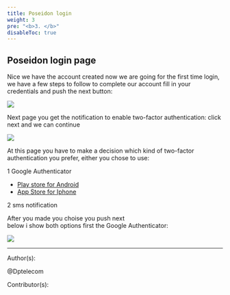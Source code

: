 ```yaml
---
title: Poseidon login
weight: 3
pre: "<b>3. </b>"
disableToc: true
---
```

## Poseidon login page


Nice we have the account created now we are going for the first time login,
we have a few steps to follow to complete our account
fill in your credentials and push the next button:

![](/PirlCloud/images/poseidon_login.jpg)


Next page you get the notification to enable two-factor authentication:
click next and we can continue 

![](/PirlCloud/images/twofactor.jpg)


At this page you have to make a decision which kind of two-factor authentication you prefer,
either you chose to use: 


1 Google Authenticator  
 * [Play store for Android](https://play.google.com/store/apps/details?id=com.google.android.apps.authenticator2)  
 * [App Store for Iphone](https://itunes.apple.com/us/app/google-authenticator/id388497605?mt=8)  

2 sms notification  

After you made you choise you push next  
below  i show both options
first the Google Authenticator:


![](/PirlCloud/images/2fac_chose.jpg)











---
Author(s):


@Dptelecom


Contributor(s):

